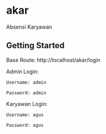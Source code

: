 # akar
Absensi Karyawan

## Getting Started

Base Route: http://localhost/akar/login

Admin Login:

	Username: admin
	
	Password: admin
	
Karyawan Login:

	Username: agus
	
	Password: agus
